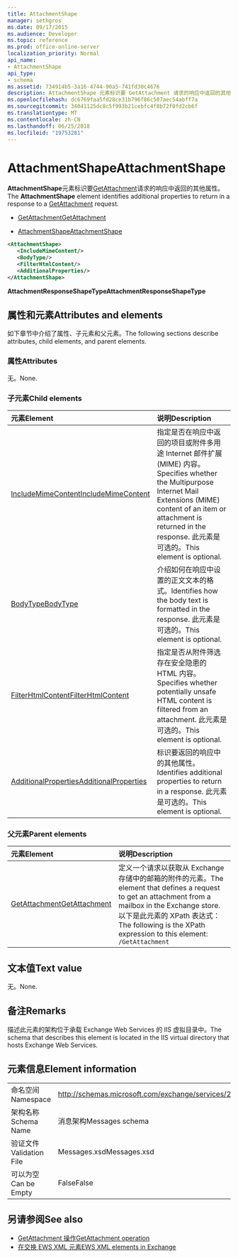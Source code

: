 ```yaml
---
title: AttachmentShape
manager: sethgros
ms.date: 09/17/2015
ms.audience: Developer
ms.topic: reference
ms.prod: office-online-server
localization_priority: Normal
api_name:
- AttachmentShape
api_type:
- schema
ms.assetid: 734914b5-3a16-4744-90a5-741fd30c4676
description: AttachmentShape 元素标识要 GetAttachment 请求的响应中返回的其他属性。
ms.openlocfilehash: dc6769faa5fd28ce31b796f86c507aec54abff7a
ms.sourcegitcommit: 34041125dc8c5f993b21cebfc4f8b72f0fd2cb6f
ms.translationtype: MT
ms.contentlocale: zh-CN
ms.lasthandoff: 06/25/2018
ms.locfileid: "19753281"
---
```

# <a name="attachmentshape"></a><span data-ttu-id="d29a3-103">AttachmentShape</span><span class="sxs-lookup"><span data-stu-id="d29a3-103">AttachmentShape</span></span>

<span data-ttu-id="d29a3-104">**AttachmentShape**元素标识要[GetAttachment](getattachment.md)请求的响应中返回的其他属性。</span><span class="sxs-lookup"><span data-stu-id="d29a3-104">The **AttachmentShape** element identifies additional properties to return in a response to a [GetAttachment](getattachment.md) request.</span></span> 
  
- [<span data-ttu-id="d29a3-105">GetAttachment</span><span class="sxs-lookup"><span data-stu-id="d29a3-105">GetAttachment</span></span>](getattachment.md)
  
- [<span data-ttu-id="d29a3-106">AttachmentShape</span><span class="sxs-lookup"><span data-stu-id="d29a3-106">AttachmentShape</span></span>](attachmentshape.md)
  
```xml
<AttachmentShape>
   <IncludeMimeContent/>
   <BodyType/>
   <FilterHtmlContent/>
   <AdditionalProperties/>
</AttachmentShape>
```

 <span data-ttu-id="d29a3-107">**AttachmentResponseShapeType**</span><span class="sxs-lookup"><span data-stu-id="d29a3-107">**AttachmentResponseShapeType**</span></span>
## <a name="attributes-and-elements"></a><span data-ttu-id="d29a3-108">属性和元素</span><span class="sxs-lookup"><span data-stu-id="d29a3-108">Attributes and elements</span></span>

<span data-ttu-id="d29a3-109">如下章节中介绍了属性、子元素和父元素。</span><span class="sxs-lookup"><span data-stu-id="d29a3-109">The following sections describe attributes, child elements, and parent elements.</span></span>
  
### <a name="attributes"></a><span data-ttu-id="d29a3-110">属性</span><span class="sxs-lookup"><span data-stu-id="d29a3-110">Attributes</span></span>

<span data-ttu-id="d29a3-111">无。</span><span class="sxs-lookup"><span data-stu-id="d29a3-111">None.</span></span>
  
### <a name="child-elements"></a><span data-ttu-id="d29a3-112">子元素</span><span class="sxs-lookup"><span data-stu-id="d29a3-112">Child elements</span></span>

|<span data-ttu-id="d29a3-113">**元素**</span><span class="sxs-lookup"><span data-stu-id="d29a3-113">**Element**</span></span>|<span data-ttu-id="d29a3-114">**说明**</span><span class="sxs-lookup"><span data-stu-id="d29a3-114">**Description**</span></span>|
|:-----|:-----|
|[<span data-ttu-id="d29a3-115">IncludeMimeContent</span><span class="sxs-lookup"><span data-stu-id="d29a3-115">IncludeMimeContent</span></span>](includemimecontent.md) <br/> |<span data-ttu-id="d29a3-116">指定是否在响应中返回的项目或附件多用途 Internet 邮件扩展 (MIME) 内容。</span><span class="sxs-lookup"><span data-stu-id="d29a3-116">Specifies whether the Multipurpose Internet Mail Extensions (MIME) content of an item or attachment is returned in the response.</span></span> <span data-ttu-id="d29a3-117">此元素是可选的。</span><span class="sxs-lookup"><span data-stu-id="d29a3-117">This element is optional.</span></span>  <br/> |
|[<span data-ttu-id="d29a3-118">BodyType</span><span class="sxs-lookup"><span data-stu-id="d29a3-118">BodyType</span></span>](bodytype.md) <br/> |<span data-ttu-id="d29a3-119">介绍如何在响应中设置的正文文本的格式。</span><span class="sxs-lookup"><span data-stu-id="d29a3-119">Identifies how the body text is formatted in the response.</span></span> <span data-ttu-id="d29a3-120">此元素是可选的。</span><span class="sxs-lookup"><span data-stu-id="d29a3-120">This element is optional.</span></span>  <br/> |
|[<span data-ttu-id="d29a3-121">FilterHtmlContent</span><span class="sxs-lookup"><span data-stu-id="d29a3-121">FilterHtmlContent</span></span>](filterhtmlcontent.md) <br/> |<span data-ttu-id="d29a3-122">指定是否从附件筛选存在安全隐患的 HTML 内容。</span><span class="sxs-lookup"><span data-stu-id="d29a3-122">Specifies whether potentially unsafe HTML content is filtered from an attachment.</span></span> <span data-ttu-id="d29a3-123">此元素是可选的。</span><span class="sxs-lookup"><span data-stu-id="d29a3-123">This element is optional.</span></span>  <br/> |
|[<span data-ttu-id="d29a3-124">AdditionalProperties</span><span class="sxs-lookup"><span data-stu-id="d29a3-124">AdditionalProperties</span></span>](additionalproperties.md) <br/> |<span data-ttu-id="d29a3-125">标识要返回的响应中的其他属性。</span><span class="sxs-lookup"><span data-stu-id="d29a3-125">Identifies additional properties to return in a response.</span></span> <span data-ttu-id="d29a3-126">此元素是可选的。</span><span class="sxs-lookup"><span data-stu-id="d29a3-126">This element is optional.</span></span>  <br/> |
   
### <a name="parent-elements"></a><span data-ttu-id="d29a3-127">父元素</span><span class="sxs-lookup"><span data-stu-id="d29a3-127">Parent elements</span></span>

|<span data-ttu-id="d29a3-128">**元素**</span><span class="sxs-lookup"><span data-stu-id="d29a3-128">**Element**</span></span>|<span data-ttu-id="d29a3-129">**说明**</span><span class="sxs-lookup"><span data-stu-id="d29a3-129">**Description**</span></span>|
|:-----|:-----|
|[<span data-ttu-id="d29a3-130">GetAttachment</span><span class="sxs-lookup"><span data-stu-id="d29a3-130">GetAttachment</span></span>](getattachment.md) <br/> |<span data-ttu-id="d29a3-131">定义一个请求以获取从 Exchange 存储中的邮箱的附件的元素。</span><span class="sxs-lookup"><span data-stu-id="d29a3-131">The element that defines a request to get an attachment from a mailbox in the Exchange store.</span></span>  <br/> <span data-ttu-id="d29a3-132">以下是此元素的 XPath 表达式：</span><span class="sxs-lookup"><span data-stu-id="d29a3-132">The following is the XPath expression to this element:</span></span>  <br/>  `/GetAttachment` <br/> |
   
## <a name="text-value"></a><span data-ttu-id="d29a3-133">文本值</span><span class="sxs-lookup"><span data-stu-id="d29a3-133">Text value</span></span>

<span data-ttu-id="d29a3-134">无。</span><span class="sxs-lookup"><span data-stu-id="d29a3-134">None.</span></span>
  
## <a name="remarks"></a><span data-ttu-id="d29a3-135">备注</span><span class="sxs-lookup"><span data-stu-id="d29a3-135">Remarks</span></span>

<span data-ttu-id="d29a3-136">描述此元素的架构位于承载 Exchange Web Services 的 IIS 虚拟目录中。</span><span class="sxs-lookup"><span data-stu-id="d29a3-136">The schema that describes this element is located in the IIS virtual directory that hosts Exchange Web Services.</span></span>
  
## <a name="element-information"></a><span data-ttu-id="d29a3-137">元素信息</span><span class="sxs-lookup"><span data-stu-id="d29a3-137">Element information</span></span>

|||
|:-----|:-----|
|<span data-ttu-id="d29a3-138">命名空间</span><span class="sxs-lookup"><span data-stu-id="d29a3-138">Namespace</span></span>  <br/> |http://schemas.microsoft.com/exchange/services/2006/messages  <br/> |
|<span data-ttu-id="d29a3-139">架构名称</span><span class="sxs-lookup"><span data-stu-id="d29a3-139">Schema Name</span></span>  <br/> |<span data-ttu-id="d29a3-140">消息架构</span><span class="sxs-lookup"><span data-stu-id="d29a3-140">Messages schema</span></span>  <br/> |
|<span data-ttu-id="d29a3-141">验证文件</span><span class="sxs-lookup"><span data-stu-id="d29a3-141">Validation File</span></span>  <br/> |<span data-ttu-id="d29a3-142">Messages.xsd</span><span class="sxs-lookup"><span data-stu-id="d29a3-142">Messages.xsd</span></span>  <br/> |
|<span data-ttu-id="d29a3-143">可以为空</span><span class="sxs-lookup"><span data-stu-id="d29a3-143">Can be Empty</span></span>  <br/> |<span data-ttu-id="d29a3-144">False</span><span class="sxs-lookup"><span data-stu-id="d29a3-144">False</span></span>  <br/> |
   
## <a name="see-also"></a><span data-ttu-id="d29a3-145">另请参阅</span><span class="sxs-lookup"><span data-stu-id="d29a3-145">See also</span></span>

- [<span data-ttu-id="d29a3-146">GetAttachment 操作</span><span class="sxs-lookup"><span data-stu-id="d29a3-146">GetAttachment operation</span></span>](getattachment-operation.md)
- [<span data-ttu-id="d29a3-147">在交换 EWS XML 元素</span><span class="sxs-lookup"><span data-stu-id="d29a3-147">EWS XML elements in Exchange</span></span>](ews-xml-elements-in-exchange.md)

